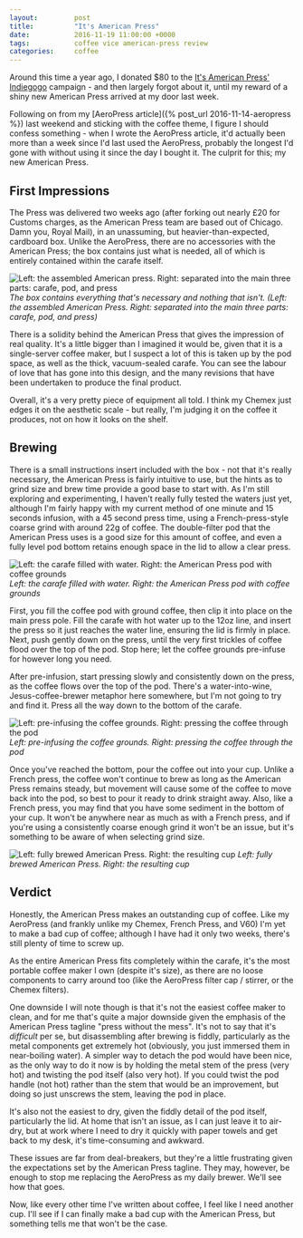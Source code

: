 ```yaml
---
layout:         post
title:          "It's American Press"
date:           2016-11-19 11:00:00 +0000
tags:           coffee vice american-press review
categories:     coffee
---
```


Around this time a year ago, I donated $80 to the [It's American Press' Indiegogo][american-press-indiegogo-page] campaign - and then largely forgot about it, until my reward of a shiny new American Press arrived at my door last week.

<!-- Read More -->

Following on from my [AeroPress article]({% post_url 2016-11-14-aeropress %}) last weekend and sticking with the coffee theme, I figure I should confess something - when I wrote the AeroPress article, it'd actually been more than a week since I'd last used the AeroPress, probably the longest I'd gone with without using it since the day I bought it. The culprit for this; my new American Press.

## First Impressions

The Press was delivered two weeks ago (after forking out nearly £20 for Customs charges, as the American Press team are based out of Chicago. Damn you, Royal Mail), in an unassuming, but heavier-than-expected, cardboard box. Unlike the AeroPress, there are no accessories with the American Press; the box contains just what is needed, all of which is entirely contained within the carafe itself.

![Left: the assembled American press. Right: separated into the main three parts: carafe, pod, and press]({{site.baseurl}}/assets/img/american-press-carafe.jpg)
*The box contains everything that's necessary and nothing that isn't. (Left: the assembled American Press. Right: separated into the main three parts: carafe, pod, and press)*

There is a solidity behind the American Press that gives the impression of real quality. It's a little bigger than I imagined it would be, given that it is a single-server coffee maker, but I suspect a lot of this is taken up by the pod space, as well as the thick, vacuum-sealed carafe. You can see the labour of love that has gone into this design, and the many revisions that have been undertaken to produce the final product.

Overall, it's a very pretty piece of equipment all told. I think my Chemex just edges it on the aesthetic scale - but really, I'm judging it on the coffee it produces, not on how it looks on the shelf.

## Brewing

There is a small instructions insert included with the box - not that it's really necessary, the American Press is fairly intuitive to use, but the hints as to grind size and brew time provide a good base to start with. As I'm still exploring and experimenting, I haven't really fully tested the waters just yet, although I'm fairly happy with my current method of one minute and 15 seconds infusion, with a 45 second press time, using a French-press-style coarse grind with around 22g of coffee. The double-filter pod that the American Press uses is a good size for this amount of coffee, and even a fully level pod bottom retains enough space in the lid to allow a clear press.

![Left: the carafe filled with water. Right: the American Press pod with coffee grounds]({{site.baseurl}}/assets/img/american-press-setup.jpg)
*Left: the carafe filled with water. Right: the American Press pod with coffee grounds*

First, you fill the coffee pod with ground coffee, then clip it into place on the main press pole. Fill the carafe with hot water up to the 12oz line, and insert the press so it just reaches the water line, ensuring the lid is firmly in place. Next, push gently down on the press, until the very first trickles of coffee flood over the top of the pod. Stop here; let the coffee grounds pre-infuse for however long you need.

After pre-infusion, start pressing slowly and consistently down on the press, as the coffee flows over the top of the pod. There's a water-into-wine, Jesus-coffee-brewer metaphor here somewhere, but I'm not going to try and find it. Press all the way down to the bottom of the carafe.

![Left: pre-infusing the coffee grounds. Right: pressing the coffee through the pod]({{site.baseurl}}/assets/img/american-press-brew.jpg)
*Left: pre-infusing the coffee grounds. Right: pressing the coffee through the pod*

Once you've reached the bottom, pour the coffee out into your cup. Unlike a French press, the coffee won't continue to brew as long as the American Press remains steady, but movement will cause some of the coffee to move back into the pod, so best to pour it ready to drink straight away. Also, like a French press, you may find that you have some sediment in the bottom of your cup. It won't be anywhere near as much as with a French press, and if you're using a consistently coarse enough grind it won't be an issue, but it's something to be aware of when selecting grind size.

![Left: fully brewed American Press. Right: the resulting cup]({{site.baseurl}}/assets/img/american-press-result.jpg)
*Left: fully brewed American Press. Right: the resulting cup*

## Verdict

Honestly, the American Press makes an outstanding cup of coffee. Like my AeroPress (and frankly unlike my Chemex, French Press, and V60) I'm yet to make a bad cup of coffee; although I have had it only two weeks, there's still plenty of time to screw up. 

As the entire American Press fits completely within the carafe, it's the most portable coffee maker I own (despite it's size), as there are no loose components to carry around too (like the AeroPress filter cap / stirrer, or the Chemex filters). 

One downside I will note though is that it's not the easiest coffee maker to clean, and for me that's quite a major downside given the emphasis of the American Press tagline "press without the mess". It's not to say that it's *difficult* per se, but disassembling after brewing is fiddly, particularly as the metal components get extremely hot (obviously, you just immersed them in near-boiling water). A simpler way to detach the pod would have been nice, as the only way to do it now is by holding the metal stem of the press (very hot) and twisting the pod itself (also very hot). If you could twist the pod handle (not hot) rather than the stem that would be an improvement, but doing so just unscrews the stem, leaving the pod in place.

It's also not the easiest to dry, given the fiddly detail of the pod itself, particularly the lid. At home that isn't an issue, as I can just leave it to air-dry, but at work where I need to dry it quickly with paper towels and get back to my desk, it's time-consuming and awkward.

These issues are far from deal-breakers, but they're a little frustrating given the expectations set by the American Press tagline. They may, however, be enough to stop me replacing the AeroPress as my daily brewer. We'll see how that goes.

Now, like every other time I've written about coffee, I feel like I need another cup. I'll see if I can finally make a bad cup with the American Press, but something tells me that won't be the case.

[american-press-indiegogo-page]: https://www.indiegogo.com/projects/it-s-a-new-way-to-brew-it-s-american-press-coffee-design/